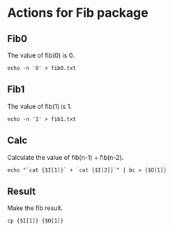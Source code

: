 # Actions for Fib package

## Fib0

The value of fib(0) is 0.

```
echo -n '0' > fib0.txt
```

## Fib1

The value of fib(1) is 1.

```
echo -n '1' > fib1.txt
```

## Calc

Calculate the value of fib(n-1) + fib(n-2).

```
echo "`cat {$I[1]}` + `cat {$I[2]}`" | bc > {$O[1]}
```

## Result

Make the fib result.

```
cp {$I[1]} {$O[1]}
```
